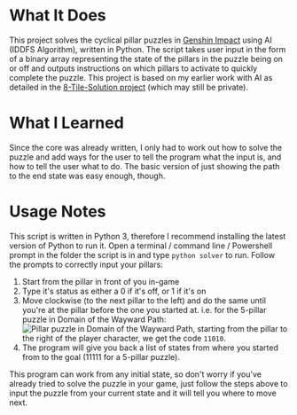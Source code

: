 # What It Does #
This project solves the cyclical pillar puzzles in [Genshin Impact](https://genshin.mihoyo.com/) using AI (IDDFS
 Algorithm), written in Python. The script takes user input in the form of a binary array representing the state of
  the pillars in the puzzle being on or off and outputs instructions on which pillars to activate to quickly complete
   the puzzle. This project is based on my earlier work with AI as detailed in the 
    [8-Tile-Solution project](https://github.com/TJEEPOT/8-Tile-Solution) (which may still be private). 

# What I Learned #
Since the core was already written, I only had to work out how to solve the puzzle and add ways for the user to tell
 the program what the input is, and how to tell the user what to do. The basic version of just showing the path to
  the end state was easy enough, though.

# Usage Notes #
This script is written in Python 3, therefore I recommend installing the latest version of Python to run it. Open a
 terminal / command line / Powershell prompt in the folder the script is in and type ```python solver``` to run.
  Follow the prompts to correctly input your pillars: 
1. Start from the pillar in front of you in-game 
2. Type it's status as either a 0 if it's off, or 1 if it's on
3. Move clockwise (to the next pillar to the left) and do the same until you're at the pillar before the one you
 started at. i.e. for the 5-pillar puzzle in Domain of the Wayward Path: ![Pillar puzzle in Domain of the Wayward Path
 ](https://i.imgur.com/poOhufs.png), starting from the pillar to the right of the player character, we get the code
  `11010`.
4. The program will give you back a list of states from where you started from to the goal (11111 for a 5-pillar
 puzzle).
 
This program can work from any initial state, so don't worry if you've already tried to solve the puzzle in your game,
 just follow the steps above to input the puzzle from your current state and it will tell you where to move next.